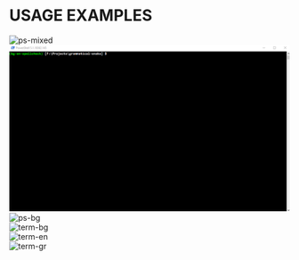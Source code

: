 # **USAGE EXAMPLES**


<div>
<img src="ihatemodels/grammatical-snake/img/powershell-go-gramoten.gif"
 alt="ps-mixed"
 />
</div>  

<div>
<img src="./powershell-grammatical.gif"
 alt="ps-en"
 />
</div>  

<div>
<img src="/powershell-gramoten.gif"
 alt="ps-bg"
 />
</div>  

<div>
<img src="/term-bg-wrong.gif"
 alt="term-bg"
 />
</div>  

<div>
<img src="/term-en-wrong.gif"
 alt="term-en"
 />
</div>  

<div>
<img src="/terminus-grammatical.gif"
 alt="term-gr"
 />
</div>  

